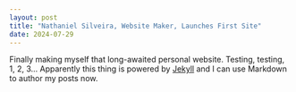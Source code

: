 ```yaml
---
layout: post
title: "Nathaniel Silveira, Website Maker, Launches First Site"
date: 2024-07-29
---
```


Finally making myself that long-awaited personal website. Testing, testing, 1, 2, 3...
Apparently this thing is powered by [Jekyll](http://jekyllrb.com) and I can use Markdown to author my posts now.
